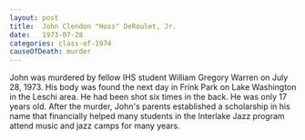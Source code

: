 ```yaml
---
layout: post
title:  John Clendon "Hoss" DeRoulet, Jr.
date:   1973-07-28
categories: class-of-1974
causeOfDeath: murder
---
```

John was murdered by fellow IHS student William Gregory Warren on July 28, 1973.  His body was found the next day in Frink Park on Lake Washington in the Leschi area.  He had been shot six times in the back.  He was only 17 years old.  After the murder, John's parents established a scholarship in his name that financially helped many students in the Interlake Jazz program attend music and jazz camps for many years.
